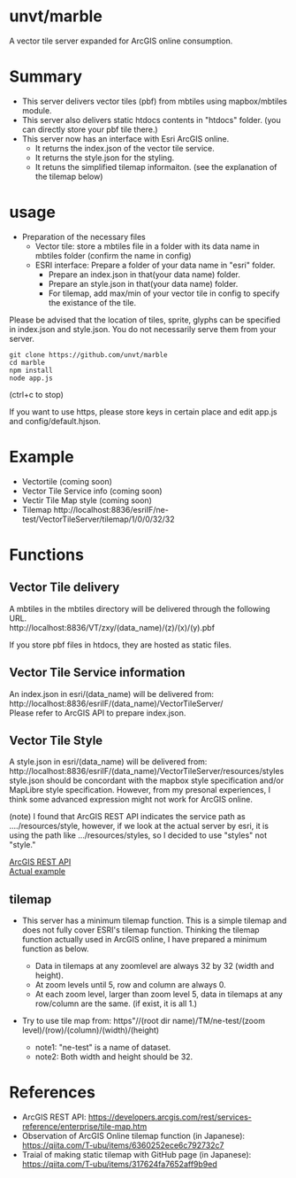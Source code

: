 # unvt/marble
A vector tile server expanded for ArcGIS online consumption.  

# Summary
* This server delivers vector tiles (pbf) from mbtiles using mapbox/mbtiles module.
* This server also delivers static htdocs contents in "htdocs" folder. (you can directly store your pbf tile there.)
* This server now has an interface with Esri ArcGIS online.
    * It returns the index.json of the vector tile service. 
    * It returns the style.json for the styling. 
    * It retuns the simplified tilemap informaiton. (see the explanation of the tilemap below)

# usage
* Preparation of the necessary files
   * Vector tile: store a mbtiles file in a folder with its data name in mbtiles folder (confirm the name in config)
   * ESRI interface: Prepare a folder of your data name in "esri" folder. 
       * Prepare an index.json in that(your data name) folder.
       * Prepare an style.json in that(your data name) folder.
       * For tilemap, add max/min of your vector tile in config to specify the existance of the tile.

Please be advised that the location of tiles, sprite, glyphs can be specified in index.json and style.json. You do not necessarily serve them from your server. 

```
git clone https://github.com/unvt/marble
cd marble
npm install
node app.js
```
(ctrl+c to stop)

If you want to use https, please store keys in certain place and edit app.js and config/default.hjson.

# Example
* Vectortile (coming soon)
* Vector Tile Service info (coming soon)
* Vectir Tile Map style (coming soon)
* Tilemap http://localhost:8836/esriIF/ne-test/VectorTileServer/tilemap/1/0/0/32/32

# Functions
## Vector Tile delivery
A mbtiles in the mbtiles directory will be delivered through the following URL.  
 http://localhost:8836/VT/zxy/(data_name)/(z)/(x)/(y).pbf

If you store pbf files in htdocs, they are hosted as static files.

## Vector Tile Service information
An index.json in esri/(data_name) will be delivered from:  
 http://localhost:8836/esriIF/(data_name)/VectorTileServer/  
Please refer to ArcGIS API to prepare index.json.

## Vector Tile Style
A style.json in esri/(data_name) will be delivered from:  
 http://localhost:8836/esriIF/(data_name)/VectorTileServer/resources/styles  
style.json should be concordant with the mapbox style specification and/or MapLibre style specification. However, from my presonal experiences, I think some advanced expression might not work for ArcGIS online.  

(note)
I found that ArcGIS REST API indicates the service path as ..../resources/style, however, if we look at the actual server by esri, it is using the path like .../resources/styles, so I decided to use "styles" not "style."  

[ArcGIS REST API](https://developers.arcgis.com/rest/services-reference/enterprise/vector-tile-style.htm)  
[Actual example](https://basemaps.arcgis.com/arcgis/rest/services/OpenStreetMap_v2/VectorTileServer/resources/styles/root.json)


## tilemap
* This server has a minimum tilemap function. This is a simple tilemap and does not fully cover ESRI's tilemap function. Thinking the tilemap function actually used in ArcGIS online, I have prepared a minimum function as below.  
    * Data in tilemaps at any zoomlevel are always 32 by 32 (width and height).
    * At zoom levels until 5, row and column are always 0.
    * At each zoom level, larger than zoom level 5, data in tilemaps at any row/column are the same. (if exist, it is all 1.) 

* Try to use tile map from: https"//(root dir name)/TM/ne-test/(zoom level)/(row)/(column)/(width)/(height)  
    * note1: "ne-test" is a name of dataset.  
    * note2: Both width and height should be 32.


# References
* ArcGIS REST API: https://developers.arcgis.com/rest/services-reference/enterprise/tile-map.htm
* Observation of ArcGIS Online tilemap function (in Japanese): https://qiita.com/T-ubu/items/6360252ece6c792732c7
* Traial of making static tilemap with GitHub page (in Japanese): https://qiita.com/T-ubu/items/317624fa7652aff9b9ed
 
